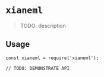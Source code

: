 # `xianeml`

> TODO: description

## Usage

```
const xianeml = require('xianeml');

// TODO: DEMONSTRATE API
```

